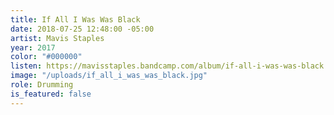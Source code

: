 ```yaml
---
title: If All I Was Was Black
date: 2018-07-25 12:48:00 -05:00
artist: Mavis Staples
year: 2017
color: "#000000"
listen: https://mavisstaples.bandcamp.com/album/if-all-i-was-was-black
image: "/uploads/if_all_i_was_was_black.jpg"
role: Drumming
is_featured: false
---
```


